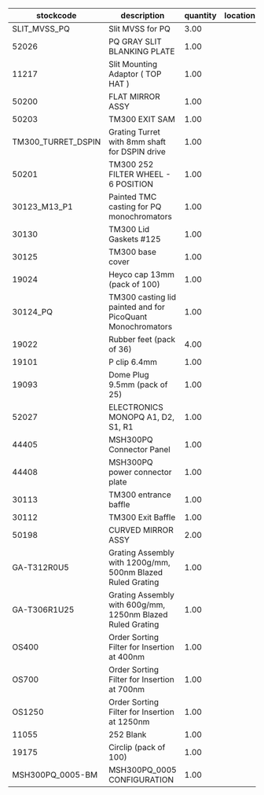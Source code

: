 |stockcode|description|quantity|location|
|---------|-----------|--------|--------|
|SLIT_MVSS_PQ|Slit MVSS for PQ|3.00||
|52026|PQ GRAY SLIT BLANKING PLATE|1.00||
|11217|Slit Mounting Adaptor ( TOP HAT )|1.00||
|50200|FLAT MIRROR ASSY|1.00||
|50203|TM300 EXIT SAM|1.00||
|TM300_TURRET_DSPIN|Grating Turret with 8mm shaft for DSPIN drive|1.00||
|50201|TM300 252 FILTER WHEEL - 6 POSITION|1.00||
|30123_M13_P1|Painted TMC casting for PQ monochromators|1.00||
|30130|TM300 Lid Gaskets #125|1.00||
|30125|TM300 base cover|1.00||
|19024|Heyco cap 13mm (pack of 100)|1.00||
|30124_PQ|TM300 casting lid painted and for PicoQuant Monochromators|1.00||
|19022|Rubber feet (pack of 36)|4.00||
|19101|P clip 6.4mm|1.00||
|19093|Dome Plug 9.5mm (pack of 25)|1.00||
|52027|ELECTRONICS MONOPQ A1, D2, S1, R1|1.00||
|44405|MSH300PQ Connector Panel|1.00||
|44408|MSH300PQ power connector plate|1.00||
|30113|TM300 entrance baffle|1.00||
|30112|TM300 Exit Baffle|1.00||
|50198|CURVED MIRROR ASSY|2.00||
|GA-T312R0U5|Grating Assembly with 1200g/mm, 500nm Blazed Ruled Grating|1.00||
|GA-T306R1U25|Grating Assembly with 600g/mm, 1250nm Blazed Ruled Grating|1.00||
|OS400|Order Sorting Filter for Insertion at 400nm|1.00||
|OS700|Order Sorting Filter for Insertion at 700nm|1.00||
|OS1250|Order Sorting Filter for Insertion at 1250nm|1.00||
|11055|252 Blank|1.00||
|19175|Circlip (pack of 100)|1.00||
|MSH300PQ_0005-BM|MSH300PQ_0005 CONFIGURATION|1.00||
